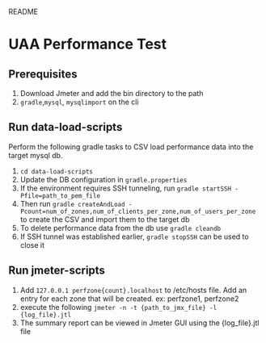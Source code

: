 README
# UAA Performance Test

## Prerequisites
1. Download Jmeter and add the bin directory to the path
1. `gradle`,`mysql`, `mysqlimport` on the cli

## Run data-load-scripts

Perform the following gradle tasks to CSV load performance data into the target mysql db.
1. `cd data-load-scripts`
1. Update the DB configuration in `gradle.properties`
1. If the environment requires SSH tunneling, run `gradle startSSH -Pfile=path_to_pem_file`
1. Then run `gradle createAndLoad -Pcount=num_of_zones,num_of_clients_per_zone,num_of_users_per_zone` to create the CSV and import them to the target db
1. To delete performance data from the db use `gradle cleandb`
1. If SSH tunnel was established earlier, `gradle stopSSH` can be used to close it

## Run jmeter-scripts
1. Add `127.0.0.1 perfzone{count}.localhost` to /etc/hosts file. Add an entry for each zone that will be created. ex: perfzone1, perfzone2
1. execute the following
 `jmeter -n -t {path_to_jmx_file} -l {log_file}.jtl`
2. The summary report can be viewed in Jmeter GUI using the {log_file}.jtl file

